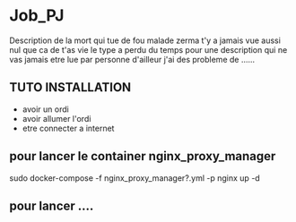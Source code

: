 # Job_PJ
Description de la mort qui tue de fou malade zerma t'y a jamais vue aussi nul que ca de t'as vie 
le type a perdu du temps pour une description qui ne vas jamais etre lue par personne d'ailleur j'ai des probleme de ......


## TUTO INSTALLATION
- avoir un ordi
- avoir allumer l'ordi
- etre connecter a internet



## pour lancer le container nginx_proxy_manager
sudo docker-compose -f nginx_proxy_manager?.yml -p nginx up -d

## pour lancer ....
